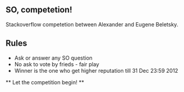 ## SO, competetion!

Stackoverflow competetion between Alexander and Eugene Beletsky.

## Rules

* Ask or answer any SO question
* No ask to vote by frieds - fair play
* Winner is the one who get higher reputation till 31 Dec 23:59 2012

** Let the competition begin! **